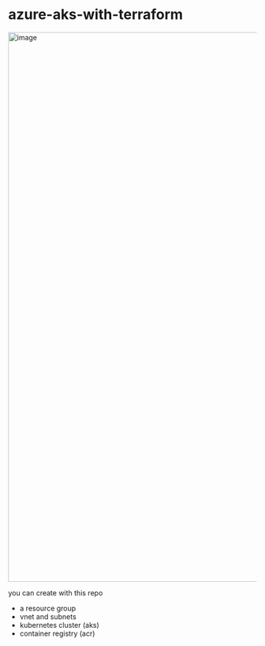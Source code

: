 # azure-aks-with-terraform

<img width="1112" alt="image" src="https://github.com/alperen-selcuk/azure-aks-with-terraform/assets/78741582/28af2087-306b-451f-bb18-0d0f9cbc8b02">


you can create with this repo
- a resource group
- vnet and subnets
- kubernetes cluster (aks)
- container registry (acr)
